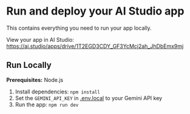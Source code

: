 
# Run and deploy your AI Studio app

This contains everything you need to run your app locally.

View your app in AI Studio: https://ai.studio/apps/drive/1T2EGD3CDY_GF3YcMcj2ah_JhDbEmx9mj

## Run Locally

**Prerequisites:**  Node.js


1. Install dependencies:
   `npm install`
2. Set the `GEMINI_API_KEY` in [.env.local](.env.local) to your Gemini API key
3. Run the app:
   `npm run dev`
